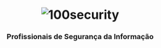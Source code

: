 <h1 align="center"><img align="center" src="https://www.100security.com.br/images/100security.png" alt="100security" /></h1>
<h3 align="center">Profissionais de Segurança da Informação</h3>
